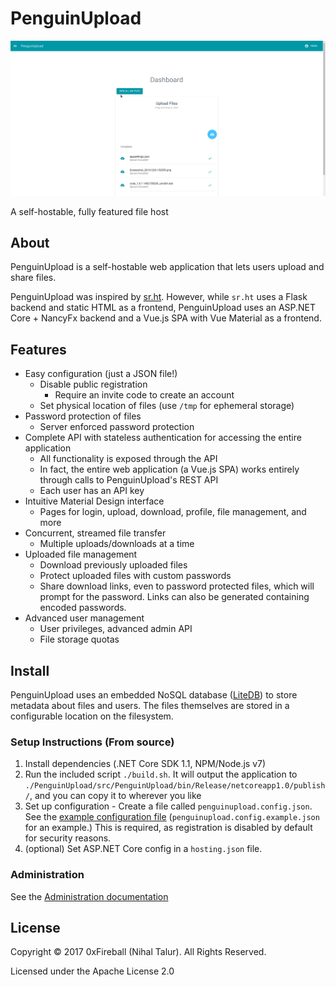 
# PenguinUpload

![screenshot](img/screenshot_upload.png)

A self-hostable, fully featured file host

## About

PenguinUpload is a self-hostable web application that
lets users upload and share files.

PenguinUpload was inspired by [sr.ht](https://gogs.sr.ht/SirCmpwn/sr.ht).
However, while `sr.ht` uses a Flask backend and static HTML as a frontend,
PenguinUpload uses an ASP.NET Core + NancyFx backend and a Vue.js SPA with
Vue Material as a frontend.

## Features

- Easy configuration (just a JSON file!)
  - Disable public registration
    - Require an invite code to create an account
  - Set physical location of files (use `/tmp` for ephemeral storage)
- Password protection of files
  - Server enforced password protection
- Complete API with stateless authentication for accessing the entire application
  - All functionality is exposed through the API
  - In fact, the entire web application (a Vue.js SPA) works entirely
    through calls to PenguinUpload's REST API
  - Each user has an API key
- Intuitive Material Design interface
  - Pages for login, upload, download, profile, file management, and more
- Concurrent, streamed file transfer
  - Multiple uploads/downloads at a time
- Uploaded file management
  - Download previously uploaded files
  - Protect uploaded files with custom passwords
  - Share download links, even to password protected files, which will
    prompt for the password. Links can also be generated containing encoded
    passwords.
- Advanced user management
  - User privileges, advanced admin API
  - File storage quotas

## Install

PenguinUpload uses an embedded NoSQL database ([LiteDB](https://github.com/mbdavid/LiteDB))
to store metadata about files and users. The files themselves are stored in a configurable
location on the filesystem.

### Setup Instructions (From source)

1. Install dependencies (.NET Core SDK 1.1, NPM/Node.js v7)
1. Run the included script `./build.sh`. It will output the application to `./PenguinUpload/src/PenguinUpload/bin/Release/netcoreapp1.0/publish/`,
  and you can copy it to wherever you like
1. Set up configuration - Create a file called `penguinupload.config.json`.
 See the [example configuration file](PenguinUpload/src/PenguinUpload/penguinupload.config.example.json) (`penguinupload.config.example.json` for an example.)
 This is required, as registration is disabled by default for security reasons.
1. (optional) Set ASP.NET Core config in a `hosting.json` file.

### Administration

See the [Administration documentation](docs/admin.md)

## License

Copyright &copy; 2017 0xFireball (Nihal Talur). All Rights Reserved.

Licensed under the Apache License 2.0
